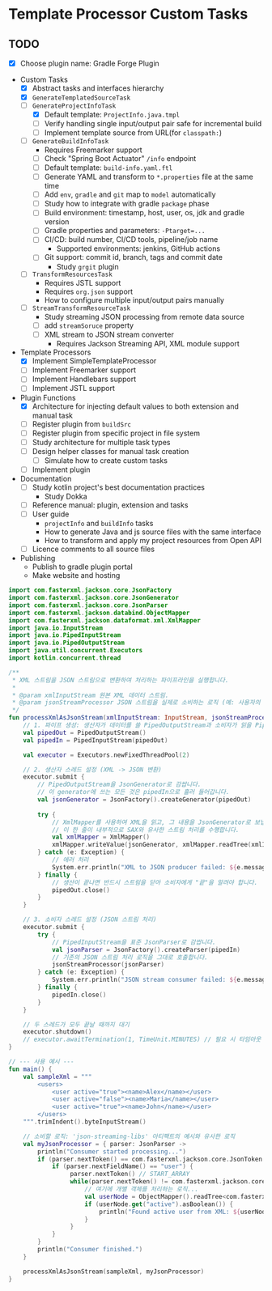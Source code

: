 # Template Processor Custom Tasks

## TODO

- [x] Choose plugin name: Gradle Forge Plugin
- Custom Tasks
  - [x] Abstract tasks and interfaces hierarchy
  - [x] `GenerateTemplatedSourceTask`
  - [ ] `GenerateProjectInfoTask`
    - [x] Default template: `ProjectInfo.java.tmpl`
    - [ ] Verify handling single input/output pair safe for incremental build
    - [ ] Implement template source from URL(for `classpath:`)
  - [ ] `GenerateBuildInfoTask`
    - Requires Freemarker support
    - [ ] Check "Spring Boot Actuator" `/info` endpoint
    - [ ] Default template: `build-info.yaml.ftl`
    - [ ] Generate YAML and transform to `*.properties` file at the same time
    - [ ] Add `env`, `gradle` and `git` map to `model` automatically
    - [ ] Study how to integrate with gradle `package` phase
    - [ ] Build environment: timestamp, host, user, os, jdk and gradle version
    - [ ] Gradle properties and parameters: `-Ptarget=...`
    - [ ] CI/CD: build number, CI/CD tools, pipeline/job name
      - Supported environments: jenkins, GitHub actions
    - [ ] Git support: commit id, branch, tags and commit date
      - Study `grgit` plugin
  - [ ] `TransformResourcesTask`
    - Requires JSTL support
    - Requires `org.json` support
    - How to configure multiple input/output pairs manually
  - [ ] `StreamTransformResourceTask`
    - Study streaming JSON processing from remote data source
    - [ ] add `streamSoruce` property
    - [ ] XML stream to JSON stream converter
      - Requires Jackson Streaming API, XML module support
- Template Processors
  - [x] Implement SimpleTemplateProcessor
  - [ ] Implement Freemarker support
  - [ ] Implement Handlebars support
  - [ ] Implement JSTL support
- Plugin Functions
  - [x] Architecture for injecting default values to both extension and manual task
  - [ ] Register plugin from `buildSrc`
  - [ ] Register plugin from specific project in file system
  - [ ] Study architecture for multiple task types
  - [ ] Design helper classes for manual task creation
    - [ ] Simulate how to create custom tasks
  - [ ] Implement plugin
- Documentation 
  - [ ] Study kotlin project's best documentation practices
    - Study Dokka 
  - [ ] Reference manual: plugin, extension and tasks
  - [ ] User guide
    - `projectInfo` and `buildInfo` tasks
    - How to generate Java and js source files with the same interface
    - How to transform and apply my project resources from Open API
  - [ ] Licence comments to all source files
- Publishing
  - Publish to gradle plugin portal
  - Make website and hosting



```kotlin
import com.fasterxml.jackson.core.JsonFactory
import com.fasterxml.jackson.core.JsonGenerator
import com.fasterxml.jackson.core.JsonParser
import com.fasterxml.jackson.databind.ObjectMapper
import com.fasterxml.jackson.dataformat.xml.XmlMapper
import java.io.InputStream
import java.io.PipedInputStream
import java.io.PipedOutputStream
import java.util.concurrent.Executors
import kotlin.concurrent.thread

/**
 * XML 스트림을 JSON 스트림으로 변환하여 처리하는 파이프라인을 실행합니다.
 *
 * @param xmlInputStream 원본 XML 데이터 스트림.
 * @param jsonStreamProcessor JSON 스트림을 실제로 소비하는 로직 (예: 사용자의 기존 스트림 처리 함수).
 */
fun processXmlAsJsonStream(xmlInputStream: InputStream, jsonStreamProcessor: (JsonParser) -> Unit) {
    // 1. 파이프 생성: 생산자가 데이터를 쓸 PipedOutputStream과 소비자가 읽을 PipedInputStream을 만듭니다.
    val pipedOut = PipedOutputStream()
    val pipedIn = PipedInputStream(pipedOut)

    val executor = Executors.newFixedThreadPool(2)

    // 2. 생산자 스레드 설정 (XML -> JSON 변환)
    executor.submit {
        // PipedOutputStream을 JsonGenerator로 감쌉니다.
        // 이 generator에 쓰는 모든 것은 pipedIn으로 흘러 들어갑니다.
        val jsonGenerator = JsonFactory().createGenerator(pipedOut)
        
        try {
            // XmlMapper를 사용하여 XML을 읽고, 그 내용을 JsonGenerator로 보냅니다.
            // 이 한 줄이 내부적으로 SAX와 유사한 스트림 처리를 수행합니다.
            val xmlMapper = XmlMapper()
            xmlMapper.writeValue(jsonGenerator, xmlMapper.readTree(xmlInputStream))
        } catch (e: Exception) {
            // 에러 처리
            System.err.println("XML to JSON producer failed: ${e.message}")
        } finally {
            // 생산이 끝나면 반드시 스트림을 닫아 소비자에게 "끝"을 알려야 합니다.
            pipedOut.close()
        }
    }

    // 3. 소비자 스레드 설정 (JSON 스트림 처리)
    executor.submit {
        try {
            // PipedInputStream을 표준 JsonParser로 감쌉니다.
            val jsonParser = JsonFactory().createParser(pipedIn)
            // 기존의 JSON 스트림 처리 로직을 그대로 호출합니다.
            jsonStreamProcessor(jsonParser)
        } catch (e: Exception) {
            System.err.println("JSON stream consumer failed: ${e.message}")
        } finally {
            pipedIn.close()
        }
    }

    // 두 스레드가 모두 끝날 때까지 대기
    executor.shutdown()
    // executor.awaitTermination(1, TimeUnit.MINUTES) // 필요 시 타임아웃 설정
}

// --- 사용 예시 ---
fun main() {
    val sampleXml = """
        <users>
            <user active="true"><name>Alex</name></user>
            <user active="false"><name>Maria</name></user>
            <user active="true"><name>John</name></user>
        </users>
    """.trimIndent().byteInputStream()

    // 소비할 로직: 'json-streaming-libs' 아티팩트의 예시와 유사한 로직
    val myJsonProcessor = { parser: JsonParser ->
        println("Consumer started processing...")
        if (parser.nextToken() == com.fasterxml.jackson.core.JsonToken.START_OBJECT) {
            if (parser.nextFieldName() == "user") {
                 parser.nextToken() // START_ARRAY
                 while(parser.nextToken() != com.fasterxml.jackson.core.JsonToken.END_ARRAY) {
                     // 여기에 개별 객체를 처리하는 로직...
                     val userNode = ObjectMapper().readTree<com.fasterxml.jackson.databind.JsonNode>(parser)
                     if (userNode.get("active").asBoolean()) {
                         println("Found active user from XML: ${userNode.get("name").asText()}")
                     }
                 }
            }
        }
        println("Consumer finished.")
    }

    processXmlAsJsonStream(sampleXml, myJsonProcessor)
}
```
